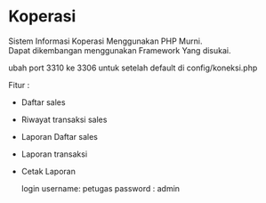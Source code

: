 # Koperasi

Sistem Informasi Koperasi Menggunakan PHP Murni. <br>
Dapat dikembangan menggunakan Framework Yang disukai.


ubah port 3310 ke 3306 untuk setelah default di config/koneksi.php

Fitur :

- Daftar sales
- Riwayat transaksi sales
- Laporan Daftar sales
- Laporan transaksi
- Cetak Laporan

  login
  username: petugas
  password : admin
